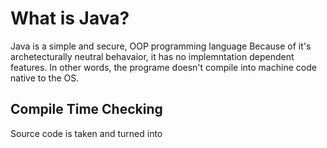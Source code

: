 # What is Java?
Java is a simple and secure, OOP programming language
Because of it's archetecturally neutral behavaior, it has no implemntation dependent features. In other words, the programe doesn't compile into machine code native to the OS.


## Compile Time Checking
Source code is taken and turned into 
